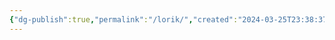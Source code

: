 ```yaml
---
{"dg-publish":true,"permalink":"/lorik/","created":"2024-03-25T23:38:37.060+03:00","updated":"2024-03-25T23:38:50.117+03:00"}
---
```


